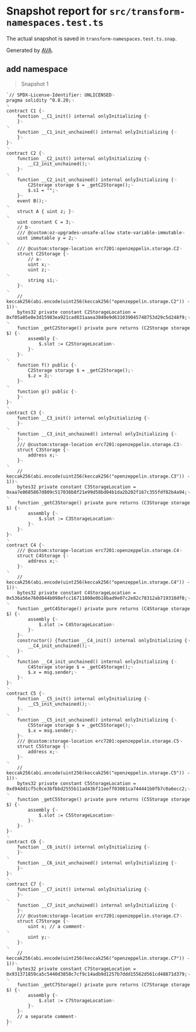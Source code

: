 # Snapshot report for `src/transform-namespaces.test.ts`

The actual snapshot is saved in `transform-namespaces.test.ts.snap`.

Generated by [AVA](https://avajs.dev).

## add namespace

> Snapshot 1

    `// SPDX-License-Identifier: UNLICENSED␊
    pragma solidity ^0.8.20;␊
    ␊
    contract C1 {␊
        function __C1_init() internal onlyInitializing {␊
        }␊
    ␊
        function __C1_init_unchained() internal onlyInitializing {␊
        }␊
    }␊
    ␊
    contract C2 {␊
        function __C2_init() internal onlyInitializing {␊
            __C2_init_unchained();␊
        }␊
    ␊
        function __C2_init_unchained() internal onlyInitializing {␊
            C2Storage storage $ = _getC2Storage();␊
            $.s1 = "";␊
        }␊
        event B();␊
    ␊
        struct A { uint z; }␊
    ␊
        uint constant C = 3;␊
        // b␊
        /// @custom:oz-upgrades-unsafe-allow state-variable-immutable␊
        uint immutable y = 2;␊
    ␊
        /// @custom:storage-location erc7201:openzeppelin.storage.C2␊
        struct C2Storage {␊
            // a␊
            uint x;␊
            uint z;␊
    ␊
            string s1;␊
        }␊
    ␊
        // keccak256(abi.encode(uint256(keccak256("openzeppelin.storage.C2")) - 1))␊
        bytes32 private constant C2StorageLocation = 0xf05a05e0e3d15983ea921cad031aaea3040e9d631039045748753d29c5d248f9;␊
    ␊
        function _getC2Storage() private pure returns (C2Storage storage $) {␊
            assembly {␊
                $.slot := C2StorageLocation␊
            }␊
        }␊
    ␊
        function f() public {␊
            C2Storage storage $ = _getC2Storage();␊
            $.z = 3;␊
        }␊
    ␊
        function g() public {␊
        }␊
    }␊
    ␊
    contract C3 {␊
        function __C3_init() internal onlyInitializing {␊
        }␊
    ␊
        function __C3_init_unchained() internal onlyInitializing {␊
        }␊
        /// @custom:storage-location erc7201:openzeppelin.storage.C3␊
        struct C3Storage {␊
            address x;␊
        }␊
    ␊
        // keccak256(abi.encode(uint256(keccak256("openzeppelin.storage.C3")) - 1))␊
        bytes32 private constant C3StorageLocation = 0xaa7e0685867d809c517036b8f21e99d58bd04b1da2b202f167c355fdf82b4a94;␊
    ␊
        function _getC3Storage() private pure returns (C3Storage storage $) {␊
            assembly {␊
                $.slot := C3StorageLocation␊
            }␊
        }␊
    }␊
    ␊
    contract C4 {␊
        /// @custom:storage-location erc7201:openzeppelin.storage.C4␊
        struct C4Storage {␊
            address x;␊
        }␊
    ␊
        // keccak256(abi.encode(uint256(keccak256("openzeppelin.storage.C4")) - 1))␊
        bytes32 private constant C4StorageLocation = 0x536a56e760d844b098efcc16711808e0b18bad9e07c2e82c78312ab719318df8;␊
    ␊
        function _getC4Storage() private pure returns (C4Storage storage $) {␊
            assembly {␊
                $.slot := C4StorageLocation␊
            }␊
        }␊
        constructor() {function __C4_init() internal onlyInitializing {␊
            __C4_init_unchained();␊
        }␊
    ␊
        function __C4_init_unchained() internal onlyInitializing {␊
            C4Storage storage $ = _getC4Storage();␊
            $.x = msg.sender;␊
        }␊
    }␊
    ␊
    contract C5 {␊
        function __C5_init() internal onlyInitializing {␊
            __C5_init_unchained();␊
        }␊
    ␊
        function __C5_init_unchained() internal onlyInitializing {␊
            C5Storage storage $ = _getC5Storage();␊
            $.x = msg.sender;␊
        }␊
        /// @custom:storage-location erc7201:openzeppelin.storage.C5␊
        struct C5Storage {␊
            address x;␊
        }␊
    ␊
        // keccak256(abi.encode(uint256(keccak256("openzeppelin.storage.C5")) - 1))␊
        bytes32 private constant C5StorageLocation = 0xd94dd1cf5c0ce3bfbbd2555b11ad43bf11eeff03081ca744441b0fb7c0a6ecc2;␊
    ␊
        function _getC5Storage() private pure returns (C5Storage storage $) {␊
            assembly {␊
                $.slot := C5StorageLocation␊
            }␊
        }␊
    }␊
    ␊
    contract C6 {␊
        function __C6_init() internal onlyInitializing {␊
        }␊
    ␊
        function __C6_init_unchained() internal onlyInitializing {␊
        }␊
    }␊
    ␊
    contract C7 {␊
        function __C7_init() internal onlyInitializing {␊
        }␊
    ␊
        function __C7_init_unchained() internal onlyInitializing {␊
        }␊
        /// @custom:storage-location erc7201:openzeppelin.storage.C7␊
        struct C7Storage {␊
            uint x; // a comment␊
    ␊
            uint y;␊
        }␊
    ␊
        // keccak256(abi.encode(uint256(keccak256("openzeppelin.storage.C7")) - 1))␊
        bytes32 private constant C7StorageLocation = 0x931371859ca5c5440d3850c7cf9c14adb9d1257b7ddd15562d561cd48871d379;␊
    ␊
        function _getC7Storage() private pure returns (C7Storage storage $) {␊
            assembly {␊
                $.slot := C7StorageLocation␊
            }␊
        }␊
        // a separate comment␊
    }␊
    `
